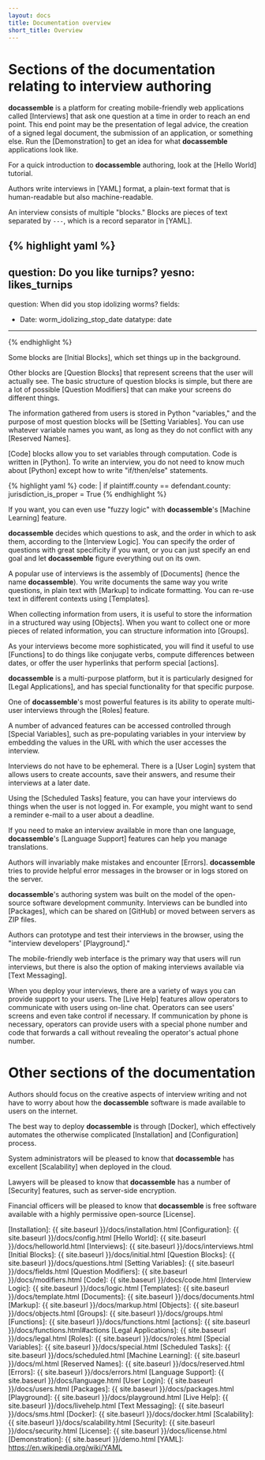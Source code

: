 ```yaml
---
layout: docs
title: Documentation overview
short_title: Overview
---
```


# Sections of the documentation relating to interview authoring

**docassemble** is a platform for creating mobile-friendly web
applications called [Interviews] that ask one question at a time in
order to reach an end point.  This end point may be the presentation
of legal advice, the creation of a signed legal document, the
submission of an application, or something else.  Run the
[Demonstration] to get an idea for what **docassemble** applications
look like.

For a quick introduction to **docassemble** authoring, look at the
[Hello World] tutorial.

Authors write interviews in [YAML] format, a plain-text format that is
human-readable but also machine-readable.

An interview consists of multiple "blocks."  Blocks are pieces of text
separated by `---`, which is a record separator in [YAML].

{% highlight yaml %}
---
question: Do you like turnips?
yesno: likes_turnips
---
question: When did you stop idolizing worms?
fields:
  - Date: worm_idolizing_stop_date
    datatype: date
---
{% endhighlight %}

Some blocks are [Initial Blocks], which set things up in the background.

Other blocks are [Question Blocks] that represent screens that the
user will actually see.  The basic structure of question blocks is
simple, but there are a lot of possible [Question Modifiers] that can
make your screens do different things.

The information gathered from users is stored in Python "variables,"
and the purpose of most question blocks will be [Setting Variables].
You can use whatever variable names you want, as long as they do not
conflict with any [Reserved Names].

[Code] blocks allow you to set variables through computation.  Code is
written in [Python].  To write an interview, you do not need to know
much about [Python] except how to write "if/then/else" statements.

{% highlight yaml %}
code: |
  if plaintiff.county == defendant.county:
    jurisdiction_is_proper = True
{% endhighlight %}

If you want, you can even use "fuzzy logic" with **docassemble**'s
[Machine Learning] feature.

**docassemble** decides which questions to ask, and the order in which
to ask them, according to the [Interview Logic].  You can specify the
order of questions with great specificity if you want, or you can just
specify an end goal and let **docassemble** figure everything out on
its own.

A popular use of interviews is the assembly of [Documents] (hence the
name **docassemble**).  You write documents the same way you write
questions, in plain text with [Markup] to indicate formatting.
You can re-use text in different contexts using [Templates].

When collecting information from users, it is useful to store the
information in a structured way using [Objects].  When you want to
collect one or more pieces of related information, you can structure
information into [Groups].

As your interviews become more sophisticated, you will find it useful
to use [Functions] to do things like conjugate verbs, compute
differences between dates, or offer the user hyperlinks that perform
special [actions].

**docassemble** is a multi-purpose platform, but it is particularly
designed for [Legal Applications], and has special functionality for
that specific purpose.

One of **docassemble**'s most powerful features is its ability to
operate multi-user interviews through the [Roles] feature.

A number of advanced features can be accessed controlled through
[Special Variables], such as pre-populating variables in your
interview by embedding the values in the URL with which the user
accesses the interview.

Interviews do not have to be ephemeral.  There is a [User Login]
system that allows users to create accounts, save their answers, and
resume their interviews at a later date.

Using the [Scheduled Tasks] feature, you can have your interviews do
things when the user is not logged in.  For example, you might want to
send a reminder e-mail to a user about a deadline.

If you need to make an interview available in more than one language,
**docassemble**'s [Language Support] features can help you manage
translations.

Authors will invariably make mistakes and encounter [Errors].
**docassemble** tries to provide helpful error messages in the browser
or in logs stored on the server.

**docassemble**'s authoring system was built on the model of the
open-source software development community.  Interviews can be bundled
into [Packages], which can be shared on [GitHub] or moved between
servers as ZIP files.

Authors can prototype and test their interviews in the browser, using
the "interview developers' [Playground]."

The mobile-friendly web interface is the primary way that users will
run interviews, but there is also the option of making interviews
available via [Text Messaging].

When you deploy your interviews, there are a variety of ways you can
provide support to your users.  The [Live Help] features allow
operators to communicate with users using on-line chat.  Operators can
see users' screens and even take control if necessary.  If
communication by phone is necessary, operators can provide users with
a special phone number and code that forwards a call without revealing
the operator's actual phone number.

# Other sections of the documentation

Authors should focus on the creative aspects of interview writing and
not have to worry about how the **docassemble** software is made
available to users on the internet.

The best way to deploy **docassemble** is through [Docker], which
effectively automates the otherwise complicated [Installation] and
[Configuration] process.

System administrators will be pleased to know that **docassemble** has
excellent [Scalability] when deployed in the cloud.

Lawyers will be pleased to know that **docassemble** has a number of
[Security] features, such as server-side encryption.

Financial officers will be pleased to know that **docassemble** is
free software available with a highly permissive open-source
[License].

[Installation]: {{ site.baseurl }}/docs/installation.html
[Configuration]: {{ site.baseurl }}/docs/config.html
[Hello World]: {{ site.baseurl }}/docs/helloworld.html
[Interviews]: {{ site.baseurl }}/docs/interviews.html
[Initial Blocks]: {{ site.baseurl }}/docs/initial.html
[Question Blocks]: {{ site.baseurl }}/docs/questions.html
[Setting Variables]: {{ site.baseurl }}/docs/fields.html
[Question Modifiers]: {{ site.baseurl }}/docs/modifiers.html
[Code]: {{ site.baseurl }}/docs/code.html
[Interview Logic]: {{ site.baseurl }}/docs/logic.html
[Templates]: {{ site.baseurl }}/docs/template.html
[Documents]: {{ site.baseurl }}/docs/documents.html
[Markup]: {{ site.baseurl }}/docs/markup.html
[Objects]: {{ site.baseurl }}/docs/objects.html
[Groups]: {{ site.baseurl }}/docs/groups.html
[Functions]: {{ site.baseurl }}/docs/functions.html
[actions]: {{ site.baseurl }}/docs/functions.html#actions
[Legal Applications]: {{ site.baseurl }}/docs/legal.html
[Roles]: {{ site.baseurl }}/docs/roles.html
[Special Variables]: {{ site.baseurl }}/docs/special.html
[Scheduled Tasks]: {{ site.baseurl }}/docs/scheduled.html
[Machine Learning]: {{ site.baseurl }}/docs/ml.html
[Reserved Names]: {{ site.baseurl }}/docs/reserved.html
[Errors]: {{ site.baseurl }}/docs/errors.html
[Language Support]: {{ site.baseurl }}/docs/language.html
[User Login]: {{ site.baseurl }}/docs/users.html
[Packages]: {{ site.baseurl }}/docs/packages.html
[Playground]: {{ site.baseurl }}/docs/playground.html
[Live Help]: {{ site.baseurl }}/docs/livehelp.html
[Text Messaging]: {{ site.baseurl }}/docs/sms.html
[Docker]: {{ site.baseurl }}/docs/docker.html
[Scalability]: {{ site.baseurl }}/docs/scalability.html
[Security]: {{ site.baseurl }}/docs/security.html
[License]: {{ site.baseurl }}/docs/license.html
[Demonstration]: {{ site.baseurl }}/demo.html
[YAML]: https://en.wikipedia.org/wiki/YAML
